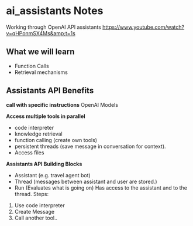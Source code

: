 # ai_assistants Notes
Working through OpenAI API assistants https://www.youtube.com/watch?v=qHPonmSX4Ms&amp;t=1s

## What we will learn
- Function Calls
- Retrieval mechanisms

## Assistants API Benefits
**call with specific instructions**
OpenAI Models

**Access multiple tools in parallel**
- code interpreter
- knowledge retrieval
- function calling (create own tools)
- persistent threads (save message in conversation for context).
- Access files

**Assistants API Building Blocks**
- Assistant (e.g. travel agent bot)
- Thread (messages between assistant and user are stored.)
- Run (Evaluates what is going on)
Has access to the assistant and to the thread.
Steps:
1. Use code interpreter
2. Create Message
3. Call another tool..

